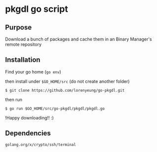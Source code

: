 # pkgdl go script

## Purpose
Download a bunch of packages and cache them in an Binary Manager's remote repository

## Installation
Find your go home (`go env`) 

then install under `$GO_HOME/src` (do not create another folder)

`$ git clone https://github.com/lorenyeung/go-pkgdl.git`

then run

`$ go run $GO_HOME/src/go-pkgdl/pkgdl/pkgdl.go`

!Happy downloading!! :)

## Dependencies
```
golang.org/x/crypto/ssh/terminal
```
